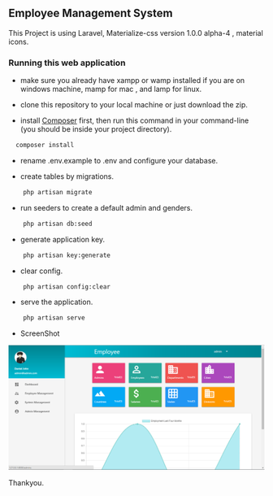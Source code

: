 ## Employee Management System
This Project is using Laravel, Materialize-css version 1.0.0 alpha-4 , material icons.

### Running this web application

- make sure you already have xampp or wamp installed if you are on windows machine, mamp for mac , and lamp for linux.

- clone this repository to your local machine or just download the zip.

- install [Composer](https://getcomposer.org/download) first, then run this command in your command-line (you should be inside your project directory). 
```bash
  composer install
```

- rename .env.example to .env and configure your database.

- create tables by migrations.

```bash
    php artisan migrate
```

- run seeders to create a default admin and genders.

```bash
    php artisan db:seed
```
- generate application key.

```bash
    php artisan key:generate
```

- clear config.

```bash
    php artisan config:clear
```

- serve the application.

```bash
    php artisan serve
```

- ScreenShot

![screen shot](/screenshot/ems.png)

Thankyou.